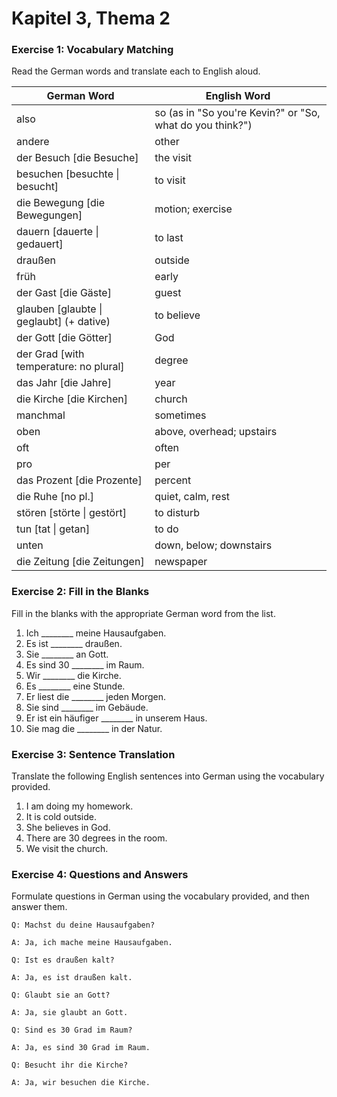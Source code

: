 # Kapitel 3, Thema 2

### Exercise 1: Vocabulary Matching

Read the German words and translate each to English aloud.

| German Word                               | English Word                                              |
| ----------------------------------------- | --------------------------------------------------------- |
| also                                      | so (as in "So you're Kevin?" or "So, what do you think?") |
| andere                                    | other                                                     |
| der Besuch \[die Besuche]                 | the visit                                                 |
| besuchen \[besuchte \| besucht]           | to visit                                                  |
| die Bewegung \[die Bewegungen]            | motion; exercise                                          |
| dauern \[dauerte \| gedauert]             | to last                                                   |
| draußen                                   | outside                                                   |
| früh                                      | early                                                     |
| der Gast \[die Gäste]                     | guest                                                     |
| glauben \[glaubte \| geglaubt] (+ dative) | to believe                                                |
| der Gott \[die Götter]                    | God                                                       |
| der Grad \[with temperature: no plural]   | degree                                                    |
| das Jahr \[die Jahre]                     | year                                                      |
| die Kirche \[die Kirchen]                 | church                                                    |
| manchmal                                  | sometimes                                                 |
| oben                                      | above, overhead; upstairs                                 |
| oft                                       | often                                                     |
| pro                                       | per                                                       |
| das Prozent \[die Prozente]               | percent                                                   |
| die Ruhe \[no pl.]                        | quiet, calm, rest                                         |
| stören \[störte \| gestört]               | to disturb                                                |
| tun \[tat \| getan]                       | to do                                                     |
| unten                                     | down, below; downstairs                                   |
| die Zeitung \[die Zeitungen]              | newspaper                                                 |

### Exercise 2: Fill in the Blanks

Fill in the blanks with the appropriate German word from the list.

1. Ich \_\_\_\_\_\_\_\_ meine Hausaufgaben.
2. Es ist \_\_\_\_\_\_\_\_ draußen.
3. Sie \_\_\_\_\_\_\_\_ an Gott.
4. Es sind 30 \_\_\_\_\_\_\_\_ im Raum.
5. Wir \_\_\_\_\_\_\_\_ die Kirche.
6. Es \_\_\_\_\_\_\_\_ eine Stunde.
7. Er liest die \_\_\_\_\_\_\_\_ jeden Morgen.
8. Sie sind \_\_\_\_\_\_\_\_ im Gebäude.
9. Er ist ein häufiger \_\_\_\_\_\_\_\_ in unserem Haus.
10. Sie mag die \_\_\_\_\_\_\_\_ in der Natur.

### Exercise 3: Sentence Translation

Translate the following English sentences into German using the vocabulary provided.

1. I am doing my homework.
2. It is cold outside.
3. She believes in God.
4. There are 30 degrees in the room.
5. We visit the church.

### Exercise 4: Questions and Answers

Formulate questions in German using the vocabulary provided, and then answer them.

`Q: Machst du deine Hausaufgaben?`&#x20;

`A: Ja, ich mache meine Hausaufgaben.`

`Q: Ist es draußen kalt?`&#x20;

`A: Ja, es ist draußen kalt.`

`Q: Glaubt sie an Gott?`&#x20;

`A: Ja, sie glaubt an Gott.`

`Q: Sind es 30 Grad im Raum?`&#x20;

`A: Ja, es sind 30 Grad im Raum.`

`Q: Besucht ihr die Kirche?`&#x20;

`A: Ja, wir besuchen die Kirche.`
